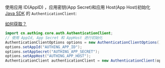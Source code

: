 使用应用 ID(AppID) ，应用密钥(App Secret)和应用 Host(App Host)初始化 [Java SDK](/reference/sdk-for-java/) 的 `AuthenticationClient`:

[如何获取？](/guides/faqs/get-app-id-and-secret.md)

```java
import cn.authing.core.auth.AuthenticationClient;
// 使用 AppId, App Secret 和 AppHost 进行初始化
AuthenticationClientOptions options = new AuthenticationClientOptions();
options.setAppId("AUTHING_APP_ID");
options.setAppSecret("AUTHING_APP_SECRET");
options.setAppHost("AUTHING_APP_HOST");
AuthenticationClient authenticationClient = new AuthenticationClient(options);
```
